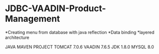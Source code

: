 # JDBC-VAADIN-Product-Management

*Creating menu from database with java reflection
*Data binding
*layered architecture

JAVA MAVEN PROJECT
TOMCAT 7.0.6
VAADIN 7.6.5
JDK 1.8.0
MYSQL 8.0
